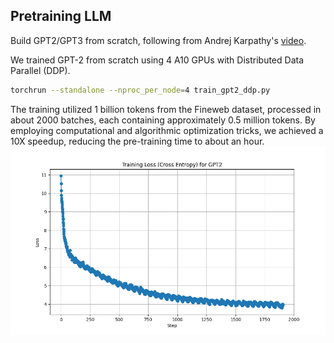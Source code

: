 ## Pretraining LLM 
Build GPT2/GPT3 from scratch, following from Andrej Karpathy's [video](https://www.youtube.com/watch?v=zduSFxRajkE).

We trained GPT-2 from scratch using 4 A10 GPUs with Distributed Data Parallel (DDP). 
```bash
torchrun --standalone --nproc_per_node=4 train_gpt2_ddp.py
```
The training utilized 1 billion tokens from the Fineweb dataset, processed in about 2000 batches, each containing approximately 0.5 million tokens. By employing computational and algorithmic optimization tricks, we achieved a 10X speedup, reducing the pre-training time to about an hour.
![Training Curve](./image/gpt2_convergence.png)

